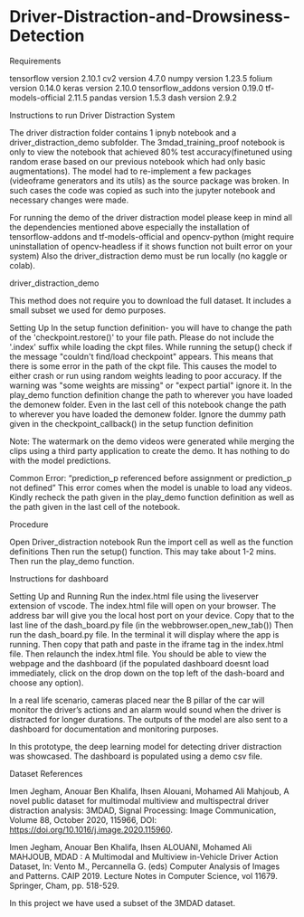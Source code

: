 # Driver-Distraction-and-Drowsiness-Detection

Requirements

tensorflow version 2.10.1
cv2 version 4.7.0
numpy version 1.23.5
folium version 0.14.0
keras version 2.10.0
tensorflow_addons version 0.19.0
tf-models-official 2.11.5
pandas version 1.5.3
dash version 2.9.2 

Instructions to run Driver Distraction System


The driver distraction folder contains 1 ipnyb notebook and a driver_distraction_demo subfolder.
The 3mdad_training_proof notebook is only to view the notebook that achieved 80% test accuracy(finetuned using random erase based on our previous notebook which had only basic augmentations). The model had to re-implement a few packages (videoframe generators and its utils) as the source package was broken. In such cases the code was copied as such into the jupyter notebook and necessary changes were made.

For running the demo of the driver distraction model please keep in mind all the dependencies mentioned above especially the installation of tensorflow-addons and tf-models-official and opencv-python (might require uninstallation of opencv-headless if it shows function not built error on your system)
Also the driver_distraction demo must be run locally (no kaggle or colab).




driver_distraction_demo 

This method does not require you to download the full dataset. It includes a small subset we used for demo purposes.

Setting Up
In the setup function definition- you will have to change the path of the 'checkpoint.restore()' to your file path. Please do not include the '.index' suffix while loading the ckpt files.
While running the setup() check if the message "couldn't find/load checkpoint" appears. This means that there is some error in the path of the ckpt file. This causes the model to either crash or run using random weights leading to poor accuracy.
If the warning was "some weights are missing" or "expect partial"  ignore it.
In the play_demo function definition change the path to wherever you have loaded the demonew folder.
Even in the last cell of this notebook change the path to wherever you have loaded the demonew folder.
Ignore the dummy path given in the checkpoint_callback() in the setup function definition

Note: The watermark on the demo videos were generated while merging the clips using a third party application to create the demo. It has nothing to do with the model predictions. 

Common Error: “prediction_p referenced before assignment or prediction_p not defined” This error comes when the model is unable to load any videos. Kindly recheck the path given in the play_demo function definition as well as the path given in the last cell of the notebook.



Procedure

Open Driver_distraction notebook
Run the import cell as well as the function definitions
Then run the setup() function. This may take about 1-2 mins.
Then run the play_demo function.



Instructions for dashboard 

Setting Up and Running
Run the index.html file using the liveserver extension of vscode. The index.html file will open on your browser. The address bar will give you the local host port on your device. Copy that to the last line of the dash_board.py file (in the webbrowser.open_new_tab())
Then run the dash_board.py file. In the terminal it will display where the app is running. Then copy that path and paste in the iframe tag in the index.html file. Then relaunch the index.html file. You should be able to view the webpage and the dashboard (if the populated dashboard doesnt load immediately, click on the drop down on the top left of the dash-board and choose any option). 

In a real life scenario, cameras placed near the B pillar of the car will monitor the driver’s actions and an alarm would sound when the driver is distracted for longer durations. The outputs of the model are also sent to a dashboard for documentation and monitoring purposes. 

In this prototype, the deep learning model for detecting driver distraction was showcased. The dashboard is populated using a demo csv file.




Dataset References


Imen Jegham, Anouar Ben Khalifa, Ihsen Alouani, Mohamed Ali Mahjoub, A novel public dataset for multimodal multiview and multispectral driver distraction analysis: 3MDAD, Signal Processing: Image Communication, Volume 88, October 2020, 115966, DOI: https://doi.org/10.1016/j.image.2020.115960. 
 

Imen Jegham, Anouar Ben Khalifa, Ihsen ALOUANI, Mohamed Ali MAHJOUB, MDAD : A Multimodal and Multiview in-Vehicle Driver Action Dataset, In: Vento M., Percannella G. (eds) Computer Analysis of Images and Patterns. CAIP 2019. Lecture Notes in Computer Science, vol 11679. Springer, Cham, pp. 518-529.

In this project we have used a subset of the 3MDAD dataset.
